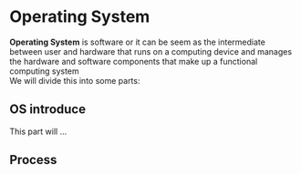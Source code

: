 # Operating System
**Operating System** is software or it can be seem as the intermediate between user and hardware that runs on a computing device and manages the hardware and software components that make up a functional computing system \
We will divide this into some parts:
## OS introduce
This part will ...
## Process